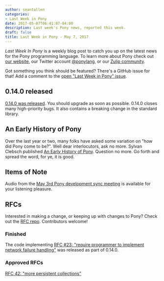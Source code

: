 ```yaml
---
author: seantallen
categories:
- Last Week in Pony
date: 2017-05-07T06:41:07-04:00
description: Last week's Pony news, reported this week.
draft: false
title: Last Week in Pony - May 7, 2017
---
```


_Last Week In Pony_ is a weekly blog post to catch you up on the latest news for the Pony programming language. To learn more about Pony check out [our website](https://ponylang.io), our Twitter account [@ponylang](https://twitter.com/ponylang), or our [Zulip community](https://ponylang.zulipchat.com).

Got something you think should be featured? There's a GitHub issue for that! Add a comment to the [open "Last Week in Pony" issue](https://github.com/ponylang/ponylang.github.io/issues?q=is%3Aissue+is%3Aopen+label%3Alast-week-in-pony).
<!--more-->

## 0.14.0 released

[0.14.0 was released](/blog/2017/05/0.14.0-released/). You should upgrade as soon as possible. 0.14.0 closes many high-priority bugs. It also contains a breaking change in the standard library.

## An Early History of Pony

Over the last year or two, many folks have asked some variation on "how did Pony come to be?". Well dear interlocutors, ask no more. Sylvan Clebsch published [An Early History of Pony](https://www.ponylang.io/blog/2017/05/an-early-history-of-pony/). Question no more. Go forth and spread the word, for ye, it is good.

## Items of Note
  
Audio from the [May 3rd Pony development sync meeting](https://pony.groups.io/g/dev/files/Pony%20Sync/May%203,%202017) is available for your listening pleasure.

## RFCs

Interested in making a change, or keeping up with changes to Pony? Check out the [RFC repo](https://github.com/ponylang/rfcs). Contributors welcome!

### Finished

The code implementing [RFC #23: "require programmer to implement network failure handling"](https://github.com/ponylang/rfcs/blob/master/text/0023-network-dont-provide-default-implementation-for-failures.md) was released as part of 0.14.0.

### Approved RFCs
  
[RFC 42: "more persistent collections"](https://github.com/ponylang/rfcs/blob/master/text/0042-more-persistent-collections.md)
